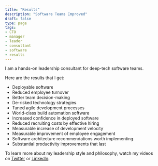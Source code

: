 ```yaml
---
title: "Results"
description: "Software Teams Improved"
draft: false
type: page
tags:
- CTO
- manager
- leader
- consultant
- software
- results
---
```



I am a hands-on leadership consultant for deep-tech software teams.

Here are the results that I get:

- Deployable software
- Reduced employee turnover
- Better team decision-making
- De-risked technology strategies
- Tuned agile development processes
- World-class build automation software
- Increased confidence in deployed software
- Reduced recruiting costs by effective hiring
- Measurable increase of development velocity
- Measurable improvement of employee engagement
- Software architecture recommendations worth implementing
- Substantial productivity improvements that last

To learn more about my leadership style and philosophy, watch my videos on
[Twitter](https://twitter.com/robinbateboerop) or
[LinkedIn](https://www.linkedin.com/in/robinbb/).
